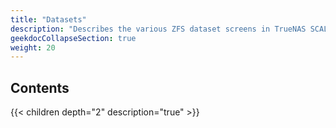 ```yaml
---
title: "Datasets"
description: "Describes the various ZFS dataset screens in TrueNAS SCALE."
geekdocCollapseSection: true
weight: 20
---
```


## Contents

{{< children depth="2" description="true" >}}
